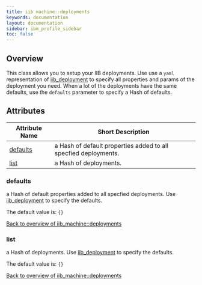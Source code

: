 ```yaml
---
title: iib machine::deployments
keywords: documentation
layout: documentation
sidebar: ibm_profile_sidebar
toc: false
---
```

## Overview


This class allows you to setup your IIB deployments. Use use a `yaml` representation of [iib_deployment](/docs/iib_config/iib_deployment.html) to specify all properties and params of the deployment you need. When a lot of the deployments have the same defaults, use the `defaults` parameter to specify a Hash of defaults.



## Attributes



Attribute Name                                 | Short Description                                               |
---------------------------------------------- | --------------------------------------------------------------- |
[defaults](#iib_machine::deployments_defaults) | a Hash of default properties added to all specfied deployments. |
[list](#iib_machine::deployments_list)         | a Hash of deployments.                                          |




### defaults<a name='iib_machine::deployments_defaults'>

a Hash of default properties added to all specfied deployments. Use [iib_deployment](/docs/iib_config/iib_deployment.html) to specify the defaults.

The default value is: `{}`


[Back to overview of iib_machine::deployments](#attributes)

### list<a name='iib_machine::deployments_list'>

a Hash of deployments. Use [iib_deployment](/docs/iib_config/iib_deployment.html) to specify the defaults.

The default value is: `{}`


[Back to overview of iib_machine::deployments](#attributes)
